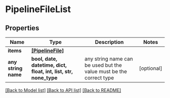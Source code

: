 # PipelineFileList


## Properties
Name | Type | Description | Notes
------------ | ------------- | ------------- | -------------
**items** | [**[PipelineFile]**](PipelineFile.md) |  | 
**any string name** | **bool, date, datetime, dict, float, int, list, str, none_type** | any string name can be used but the value must be the correct type | [optional]

[[Back to Model list]](../README.md#documentation-for-models) [[Back to API list]](../README.md#documentation-for-api-endpoints) [[Back to README]](../README.md)


